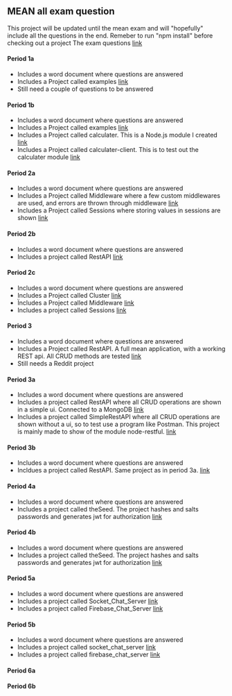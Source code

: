 ## MEAN all exam question
This project will be updated until the mean exam and will "hopefully" include all the questions in the end. Remeber to run "npm install" before checking out a project
The exam questions [link](https://fronter.com/cphbusiness/links/files.phtml/2126339921$296954025$/Arkiv/4.+semester/Elective+subjects+-+Valgfag+spring+2016/MEAN/Exam+Questions/ExamQuestionsAll.pdf)

#### Period 1a
- Includes a word document where questions are answered
- Includes a Project called examples [link](https://github.com/Ebski/MEAN/tree/master/Period1a/Examples)
- Still need a couple of questions to be answered

#### Period 1b
- Includes a word document where questions are answered
- Includes a Project called examples [link](https://github.com/Ebski/MEAN/tree/master/Period2b/examples)
- Includes a Project called calculater. This is a Node.js module I created [link](https://github.com/Ebski/MEAN/tree/master/Period2b/calculater)
- Includes a Project called calculater-client. This is to test out the calculater module [link](https://github.com/Ebski/MEAN/tree/master/Period2b/calculater-client)

#### Period 2a
- Includes a word document where questions are answered
- Includes a Project called Middleware where a few custom middlewares are used, and errors are thrown through middleware [link](https://github.com/Ebski/MEAN/tree/master/Period2a/Middleware)
- Includes a Project called Sessions where storing values in sessions are shown [link](https://github.com/Ebski/MEAN/tree/master/Period2a/Sessions)

#### Period 2b
- Includes a word document where questions are answered
- Includes a project called RestAPI [link](https://github.com/Ebski/MEAN/tree/master/Period2b/RestAPI)

#### Period 2c
- Includes a word document where questions are answered
- Includes a Project called Cluster [link](https://github.com/Ebski/MEAN/tree/master/Period2c/Cluster)
- Ïncludes a Project called Middleware [link](https://github.com/Ebski/MEAN/tree/master/Period2c/Middleware)
- Includes a project called Sessions [link](https://github.com/Ebski/MEAN/tree/master/Period2c/Sessions)

#### Period 3
- Includes a word document where questions are answered
- Includes a Project called RestAPI. A full mean application, with a working REST api. All CRUD methods are tested [link](https://github.com/Ebski/MEAN/tree/master/Period3/RestAPI)
- Still needs a Reddit project

#### Period 3a
- Includes a word document where questions are answered
- Includes a project called RestAPI where all CRUD operations are shown in a simple ui. Connected to a MongoDB [link](https://github.com/Ebski/MEAN/tree/master/Period3a/RestAPI)
- Includes a project called SimpleRestAPI where all CRUD operations are shown without a ui, so to test use a program like Postman. This project is mainly made to show of the module node-restful. [link](https://github.com/Ebski/MEAN/tree/master/Period3a/SimpleRestfullAPI)

#### Period 3b
- Includes a word document where questions are answered
- Incldues a project called RestAPI. Same project as in period 3a. [link](https://github.com/Ebski/MEAN/tree/master/Period3b/RestAPI)

#### Period 4a
- Includes a word document where questions are answered
- Includes a project called theSeed. The project hashes and salts passwords and generates jwt for authorization [link](https://github.com/Ebski/MEAN/tree/master/Period4a/theSeed)

#### Period 4b
- Includes a word document where questions are answered
- Includes a project called theSeed. The project hashes and salts passwords and generates jwt for authorization [link](https://github.com/Ebski/MEAN/tree/master/Period4b/theSeed)

#### Period 5a
- Includes a word document where questions are answered
- Includes a project called Socket_Chat_Server [link](https://github.com/Ebski/MEAN/tree/master/Period5a/Sockets_Chat_Server)
- Includes a project called Firebase_Chat_Server [link](https://github.com/Ebski/MEAN/tree/master/Period5a/Firebase_Chat_Server)

#### Period 5b
- Includes a word document where questions are answered
- Includes a project called socket_chat_server [link](https://github.com/Ebski/MEAN/tree/master/Period5b/Sockets_Chat_Server)
- Includes a project called firebase_chat_server [link](https://github.com/Ebski/MEAN/tree/master/Period5b/Firebase_Chat_Server)

#### Period 6a

#### Period 6b
